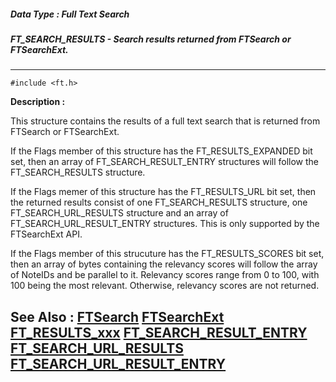 ##### Data Type : Full Text Search
##### FT_SEARCH_RESULTS - Search results returned from FTSearch or FTSearchExt.
---
```
#include <ft.h>
```
**Description :**

This structure contains the results of a full text search that is returned from 
FTSearch or FTSearchExt.

If the Flags member of this structure has the FT_RESULTS_EXPANDED bit set, then 
an array of FT_SEARCH_RESULT_ENTRY structures will follow the FT_SEARCH_RESULTS 
structure.

If the Flags memer of this structure has the FT_RESULTS_URL bit set, then the 
returned results consist of one FT_SEARCH_RESULTS structure, one 
FT_SEARCH_URL_RESULTS structure and an array of FT_SEARCH_URL_RESULT_ENTRY 
structures.  This is only supported by the FTSearchExt API.

If the Flags member of this strucuture has the  FT_RESULTS_SCORES bit set, then 
an array of bytes containing the relevancy scores will follow the array of 
NoteIDs and be parallel to it.  Relevancy scores range from 0 to 100, with 100 
being the most relevant.  Otherwise, relevancy scores are not returned.

**See Also :**
[FTSearch](/reference/Func/FTSearch)
[FTSearchExt](/reference/Func/FTSearchExt)
[FT_RESULTS_xxx](/reference/Symb/FT_RESULTS_xxx)
[FT_SEARCH_RESULT_ENTRY](/reference/Data/FT_SEARCH_RESULT_ENTRY)
[FT_SEARCH_URL_RESULTS](/reference/Data/FT_SEARCH_URL_RESULTS)
[FT_SEARCH_URL_RESULT_ENTRY](/reference/Data/FT_SEARCH_URL_RESULT_ENTRY)
---
